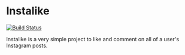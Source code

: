 # Instalike
[![Build Status](https://travis-ci.org/ShepherdJerred/instalike.svg?branch=master)](https://travis-ci.org/ShepherdJerred/instalike)

Instalike is a very simple project to like and comment on all of a user's Instagram posts.
